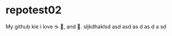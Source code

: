 # repotest02
My github kie 
i love :coffee: :pizza:, and :dancer:.
sljkdhaklsd
asd
 asd
  as d
   as
   d a
   sd 
   

